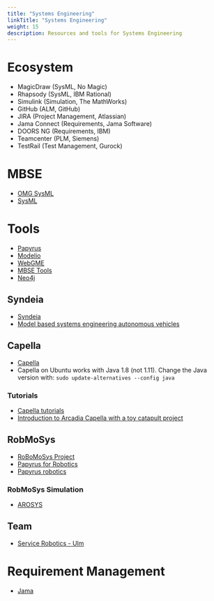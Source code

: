 ```yaml
---
title: "Systems Engineering"
linkTitle: "Systems Engineering"
weight: 15
description: Resources and tools for Systems Engineering
---
```


# Ecosystem
* MagicDraw (SysML, No Magic)
* Rhapsody (SysML, IBM Rational)
* Simulink (Simulation, The MathWorks)
* GitHub (ALM, GitHub)
* JIRA (Project Management, Atlassian)
* Jama Connect (Requirements, Jama Software)
* DOORS NG (Requirements, IBM)
* Teamcenter (PLM, Siemens)
* TestRail (Test Management, Gurock)

# MBSE

* [OMG SysML](http://www.omgsysml.org/)
* [SysML](https://sysml.org/)

# Tools

* [Papyrus](https://www.eclipse.org/papyrus/)
* [Modelio](https://www.modelio.org/)
* [WebGME](https://github.com/webgme)
* [MBSE Tools](https://mbse4u.com/sysml-tools/)
* [Neo4j](https://neo4j.com/developer/get-started/)

## Syndeia
* [Syndeia](http://intercax.com/products/syndeia/)
* [Model based systems engineering autonomous vehicles](http://intercax.com/2018/01/11/model-based-systems-engineering-autonomous-vehicles-part-1/)

## Capella

* [Capella](https://www.eclipse.org/capella/)
* Capella on Ubuntu works with Java 1.8 (not 1.11). Change the Java version with: `sudo update-alternatives --config java`

### Tutorials
* [Capella tutorials](https://esd.sutd.edu.sg/40014-capella-tutorial/)
* [Introduction to Arcadia Capella with a toy catapult project](https://youtu.be/K4eU8nj1nok)

## RobMoSys

* [RoBoMoSys Project](https://robmosys.eu/)
* [Papyrus for Robotics](https://www.eclipse.org/papyrus/components/robotics/)
* [Papyrus robotics](https://wiki.eclipse.org/Papyrus/customizations/robotics)

### RobMoSys Simulation
* [AROSYS](https://robmosys.eu/arosys/)

## Team
* [Service Robotics - Ulm](http://www.servicerobotik-ulm.de/wpr/projects/)

# Requirement Management
* [Jama](https://www.jamasoftware.com/)
